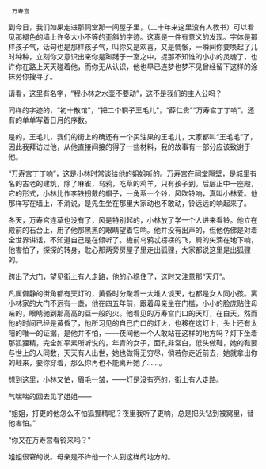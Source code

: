      万寿宫 

   到今日，我们如果走进那祠堂那一间屋子里，（二十年来这里没有人教书）可以看见那褪色的墙上许多大小不等的歪斜的字迹。这真是一件有意义的发现。字体是那样孩子气，话句也是那样孩子气，叫你又是欢喜，又是惆怅，一瞬间你要唤起了儿时种种，立刻你又意识出来你是踟躇于一室之中，捉那不知谁的小小的灵魂了，也许你在路上天天碰着他，而你无从认识，他也早已连梦也梦不见曾经留下这样的涂抹劳你搜寻了。

   请看，这里有名字，“程小林之水壶不要动”，这不是我们的主人公吗？

   同样的字迹的，“初十散馆”，“把二个铜子王毛儿”，“薛仁贵”“万寿宫丁丁响”，还有的单单写着日月的序数。

   是的，王毛儿，我们的街上的确还有一个买油果的王毛儿，大家都叫“王毛毛”了，因此我拜访过他，从他直接间接的得了一些材料，我的故事有一部分应该致谢于他。

   “万寿宫丁丁响”，这是小林时常谈给他的姐姐听的。万寿宫在祠堂隔壁，是城里有名的古老的建筑，除了麻雀，乌鸦，吃草的鸡羊，只有孩子到。后层正中一座殿，它的形式，小林比作李铁拐戴的帽子，一角系一个铃，风吹铃响，真叫小林爱。他那样写在墙上，不消说，是先生坐在那里大家动也不敢动，铃远远的响起来了。

   冬天，万寿宫连草也没有了，风是特别起的，小林放了学一个人进来看铃。他立在殿前的石台上，用了他那黑黑的眼睛望着它响。他并没有出声的，但他仿佛是对着全世界讲话，不知道自己是在倾听了。檐前乌鸦忒楞楞的飞，屙的矢滴在地下响，他害怕了，探探的转身，耽心那两旁房屋子里走出狐狸，大家都说这里是出狐狸的。

   跨出了大门，望见街上有人走路，他的心稳住了，这时又注意那“天灯”。

   凡属僻静的街角都有天灯的，黄昏时分聚着一大堆人谈天，也都是女人同小孩。离小林家的大门不远有一盏，他在四五年前，跟着母亲坐在门槛，小小的脸庞贴住母亲的，眼睛驰到那高高的豆一般的火。他看见的万寿宫门口的天灯，在白天，然而他的时间已经是黄昏了，他所习见的自己门口的灯火，也移在这灯上，头上还有太阳的唯一的证据，是他并不怕，——夜间他一个人敢站在这样的地方吗？灯下坐着那狐狸精，完全如平素所听说的，年青的女子，面孔非常白，低头做鞋，她的鞋要与世上的人同数，天天有人出世，她也做得无穷尽，倘若你走近前去，她就拿出你的鞋来，要你穿着，那么你再也不能离开她了……。

   想到这里，小林又怕，眉毛一皱，——灯是没有亮的，街上有人走路。

   气喘喘的回去见了姐姐——

   “姐姐，打更的他怎么不怕狐狸精呢？夜里我听了更响，总是把头钻到被窝里，替他害怕。”

   “你又在万寿宫看铃来吗？”

   姐姐很窘的说。母亲是不许他一个人到这样的地方的。

